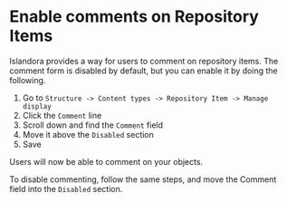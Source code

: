 # Enable comments on Repository Items

Islandora provides a way for users to comment on repository items. The comment form is disabled by default, but you can enable it by doing the following.

1. Go to `Structure -> Content types -> Repository Item -> Manage display`
2. Click the `Comment` line
3. Scroll down and find the `Comment` field
4. Move it above the `Disabled` section
5. Save

Users will now be able to comment on your objects.

To disable commenting, follow the same steps, and move the Comment field into the `Disabled` section.